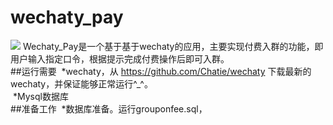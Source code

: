 # wechaty_pay
![](https://raw.githubusercontent.com/chatie/wechaty/master/image/wechaty-logo-en.png)
  Wechaty_Pay是一个基于基于wechaty的应用，主要实现付费入群的功能，即用户输入指定口令，根据提示完成付费操作后即可入群。<br/>
##运行需要
  *wechaty，从 https://github.com/Chatie/wechaty 下载最新的wechaty，并保证能够正常运行^_^。<br/>
  *Mysql数据库<br/>
##准备工作
  *数据库准备。运行grouponfee.sql，

